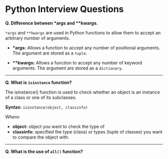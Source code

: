 # Python Interview Questions

**Q. Difference between \*args and \*\*kwargs.**

`*args` and `**kwargs` are used in Python functions to allow them to accept an arbitrary number of arguments.

- **\*args:** Allows a function to accept any number of positional arguments. The argument are stored as a `tuple`.

- **\*\*kwargs:** Allows a function to accept any number of keyword arguments. The argument are stored as a `dictionary`.

---

**Q. What is `isinstance` function?**

The isinstance() function is used to check whether an object is an instance of a class or one of its subclasses.

**Syntax:** `isinstance(object, classinfo)`

Where:

- **object:** object you want to check the type of
- **classinfo:** specified the type (class) or types (tuple of classes) you want to compare the object with.

---

**Q. What is the use of `all()` function?**

